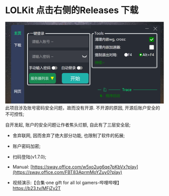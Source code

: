 # LOLKit 点击右侧的Releases 下载
![image](GUI.png)
此项目涉及账号密码安全问题，故而没有开源. 不开源的原因, 开源后账户安全的不可控性;

自开发起, 账户的安全问题让作者焦头烂额, 自此有了三层安全层;
*	舍弃联网, 因而舍弃了绝大部分功能, 也限制了软件的拓展;
*	账户密码加密;
*	扫码登陆(v1.7.0);

*	Manual: [https://sway.office.com/w5xo2ug6qe7pKbVx?play](https://sway.office.com/FBT83AprmMoYZuy0?play)
*	视频演示:【合集·one gift for all lol gamers-哔哩哔哩】https://b23.tv/MFjZy2T
